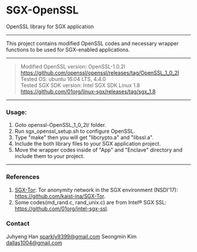 # SGX-OpenSSL

OpenSSL library for SGX application
<hr/>

This project contains modified OpenSSL codes and necessary wrapper functions to be used for SGX-enabled applications. <br />

<hr/>

> Modified OpenSSL version: OpenSSL-1.0.2l https://github.com/openssl/openssl/releases/tag/OpenSSL_1_0_2l <br />
> Tested OS: ubuntu 16.04 LTS, 4.4.0 <br />
> Tested SGX SDK version: Intel SGX SDK Linux 1.8 https://github.com/01org/linux-sgx/releases/tag/sgx_1.8 <br />

<hr/>

### Usage:
1. Goto openssl-OpenSSL_1_0_2l/ folder.
2. Run sgx_openssl_setup.sh to configure OpenSSL.
3. Type "make" then you will get "libcrypto.a" and "libssl.a".
4. Include the both library files to your SGX application project.
5. Move the wrapper codes inside of "App" and "Enclave" directory and include them to your project.

<hr/>

### References
1. [SGX-Tor](https://www.usenix.org/system/files/conference/nsdi17/nsdi17-kim-seongmin.pdf): Tor anonymity network in the SGX environment (NSDI'17): https://github.com/kaist-ina/SGX-Tor.
2. Some codes(md_rand.c, rand_unix.c) are from Intel® SGX SSL: https://github.com/01org/intel-sgx-ssl.

### Contact
Juhyeng Han sparkly9399@gmail.com
Seongmin Kim dallas1004@gmail.com
